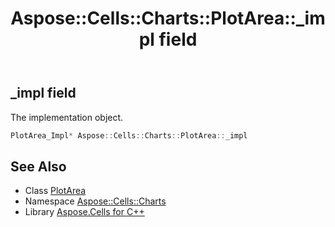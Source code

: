 ﻿---
title: Aspose::Cells::Charts::PlotArea::_impl field
linktitle: _impl
second_title: Aspose.Cells for C++ API Reference
description: 'Aspose::Cells::Charts::PlotArea::_impl field. The implementation object in C++.'
type: docs
weight: 4100
url: /cpp/aspose.cells.charts/plotarea/_impl/
---
## _impl field


The implementation object.

```cpp
PlotArea_Impl* Aspose::Cells::Charts::PlotArea::_impl
```

## See Also

* Class [PlotArea](../)
* Namespace [Aspose::Cells::Charts](../../)
* Library [Aspose.Cells for C++](../../../)
